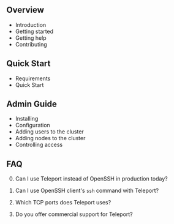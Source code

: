 Overview
--------

- Introduction
- Getting started
- Getting help
- Contributing

Quick Start
-----------

- Requirements
- Quick Start

Admin Guide
-----------

- Installing
- Configuration
- Adding users to the cluster
- Adding nodes to the cluster
- Controlling access

FAQ
---

0. Can I use Teleport instead of OpenSSH in production today?

1. Can I use OpenSSH client's `ssh` command with Teleport?

2. Which TCP ports does Teleport uses?

3. Do you offer commercial support for Teleport?
